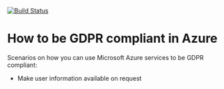 [![Build Status](https://travis-ci.com/tomkerkhove/gdpr-with-azure.svg?token=GsSXSXe5xF8ZdYK5qExq&branch=master)](https://travis-ci.com/tomkerkhove/gdpr-with-azure)

# How to be GDPR compliant in Azure
Scenarios on how you can use Microsoft Azure services to be GDPR compliant:

- Make user information available on request
